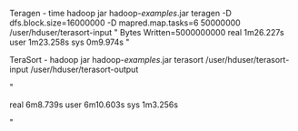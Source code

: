 Teragen - time hadoop jar hadoop-*examples*.jar teragen -D dfs.block.size=16000000 -D mapred.map.tasks=6 50000000 /user/hduser/terasort-input
"
Bytes Written=5000000000
real	1m26.227s
user	1m23.258s
sys	0m9.974s
"



TeraSort - hadoop jar hadoop-*examples*.jar terasort /user/hduser/terasort-input /user/hduser/terasort-output


"

real	6m8.739s
user	6m10.603s
sys	1m3.256s

"
